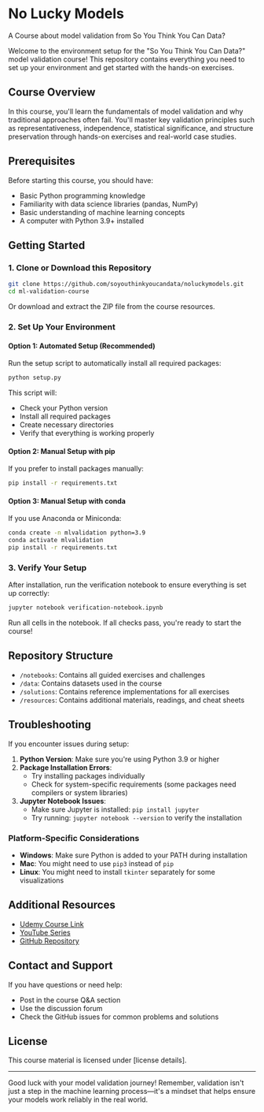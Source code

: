 # No Lucky Models
A Course about model validation from So You Think You Can Data?

Welcome to the environment setup for the "So You Think You Can Data?" model validation course! This repository contains everything you need to set up your environment and get started with the hands-on exercises.

## Course Overview

In this course, you'll learn the fundamentals of model validation and why traditional approaches often fail. You'll master key validation principles such as representativeness, independence, statistical significance, and structure preservation through hands-on exercises and real-world case studies.

## Prerequisites

Before starting this course, you should have:
- Basic Python programming knowledge
- Familiarity with data science libraries (pandas, NumPy)
- Basic understanding of machine learning concepts
- A computer with Python 3.9+ installed

## Getting Started

### 1. Clone or Download this Repository

```bash
git clone https://github.com/soyouthinkyoucandata/noluckymodels.git
cd ml-validation-course
```

Or download and extract the ZIP file from the course resources.

### 2. Set Up Your Environment

#### Option 1: Automated Setup (Recommended)

Run the setup script to automatically install all required packages:

```bash
python setup.py
```

This script will:
- Check your Python version
- Install all required packages
- Create necessary directories
- Verify that everything is working properly

#### Option 2: Manual Setup with pip

If you prefer to install packages manually:

```bash
pip install -r requirements.txt
```

#### Option 3: Manual Setup with conda

If you use Anaconda or Miniconda:

```bash
conda create -n mlvalidation python=3.9
conda activate mlvalidation
pip install -r requirements.txt
```

### 3. Verify Your Setup

After installation, run the verification notebook to ensure everything is set up correctly:

```bash
jupyter notebook verification-notebook.ipynb
```

Run all cells in the notebook. If all checks pass, you're ready to start the course!

## Repository Structure

- `/notebooks`: Contains all guided exercises and challenges
- `/data`: Contains datasets used in the course
- `/solutions`: Contains reference implementations for all exercises
- `/resources`: Contains additional materials, readings, and cheat sheets

## Troubleshooting

If you encounter issues during setup:

1. **Python Version**: Make sure you're using Python 3.9 or higher
2. **Package Installation Errors**: 
   - Try installing packages individually
   - Check for system-specific requirements (some packages need compilers or system libraries)
3. **Jupyter Notebook Issues**:
   - Make sure Jupyter is installed: `pip install jupyter`
   - Try running: `jupyter notebook --version` to verify the installation

### Platform-Specific Considerations

- **Windows**: Make sure Python is added to your PATH during installation
- **Mac**: You might need to use `pip3` instead of `pip`
- **Linux**: You might need to install `tkinter` separately for some visualizations

## Additional Resources

- [Udemy Course Link](#)
- [YouTube Series](#)
- [GitHub Repository](#)

## Contact and Support

If you have questions or need help:
- Post in the course Q&A section
- Use the discussion forum
- Check the GitHub issues for common problems and solutions

## License

This course material is licensed under [license details].

---

Good luck with your model validation journey! Remember, validation isn't just a step in the machine learning process—it's a mindset that helps ensure your models work reliably in the real world.
